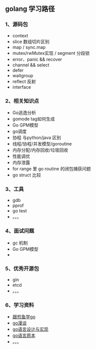 ## golang 学习路径

### 1、源码包

- context
- slice 数组切片区别
- map / sync.map 
- mutex/rwMutex实现 / segment 分段锁
- error、panic &&  recover
- channel &&  select
-  defer
- waitgroup
- reflect 反射
- interface

### 2、相关知识点

- Go逃逸分析
- gomode tag如何生成
- Go GPM模型
-  go调度
- 协程 与python/java 区别
- 线程/协程/并发模型/goroutine
- 内存分配/内存回收/垃圾回收
- 性能调优
- 内存泄露
- for range 里 go routine 的闭包捕获问题
- go struct 比较

### 3、工具

- gdb
- pprof
- go test
- 。。。

### 4、面试问题

- gc 机制
- Go GPM模型
- 

### 5、优秀开源包

- gin
- etcd
- 。。。

### 6、学习资料

- [跟煎鱼学go](https://eddycjy.gitbook.io/golang)
- [go漫谈](https://ustack.io/categories/golang漫谈/)
- [go语言设计与实现](https://draveness.me/golang/)
- [go语言原本](https://changkun.de/golang/zh-cn/preface/)
- 。。。
